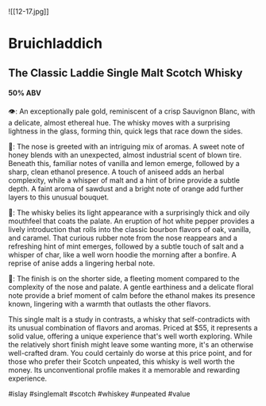 ![[12-17.jpg]]
# Bruichladdich
## The Classic Laddie Single Malt Scotch Whisky
#### 50% ABV
👁: An exceptionally pale gold, reminiscent of a crisp Sauvignon Blanc, with a delicate, almost ethereal hue. The whisky moves with a surprising lightness in the glass, forming thin, quick legs that race down the sides.

👃: The nose is greeted with an intriguing mix of aromas. A sweet note of honey blends with an unexpected, almost industrial scent of blown tire. Beneath this, familiar notes of vanilla and lemon emerge, followed by a sharp, clean ethanol presence. A touch of aniseed adds an herbal complexity, while a whisper of malt and a hint of brine provide a subtle depth. A faint aroma of sawdust and a bright note of orange add further layers to this unusual bouquet. 

👅: The whisky belies its light appearance with a surprisingly thick and oily mouthfeel that coats the palate. An eruption of hot white pepper provides a lively introduction that rolls into the classic bourbon flavors of oak, vanilla, and caramel. That curious rubber note from the nose reappears and a refreshing hint of mint emerges, followed by a subtle touch of salt and a whisper of char, like a well worn hoodie the morning after a bonfire. A reprise of anise adds a lingering herbal note. 

🏁: The finish is on the shorter side, a fleeting moment compared to the complexity of the nose and palate. A gentle earthiness and a delicate floral note provide a brief moment of calm before the ethanol makes its presence known, lingering with a warmth that outlasts the other flavors.

This single malt is a study in contrasts, a whisky that self-contradicts with its unusual combination of flavors and aromas. Priced at $55, it represents a solid value, offering a unique experience that's well worth exploring. While the relatively short finish might leave some wanting more, it's an otherwise well-crafted dram. You could certainly do worse at this price point, and for those who prefer their Scotch unpeated, this whisky is well worth the money. Its unconventional profile makes it a memorable and rewarding experience.

#islay #singlemalt #scotch #whiskey #unpeated #value


